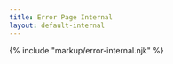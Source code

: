 ```yaml
---
title: Error Page Internal
layout: default-internal
---
```


{% include "markup/error-internal.njk" %}
